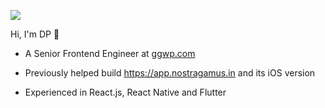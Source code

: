 ![](https://media.giphy.com/media/KDslQkrF0XqKbtjwJL/giphy.gif)

Hi, I'm DP 👋

* A Senior Frontend Engineer at [ggwp.com](http://ggwp.com/)

* Previously helped build https://app.nostragamus.in and its iOS version 
  
* Experienced in React.js, React Native and Flutter
